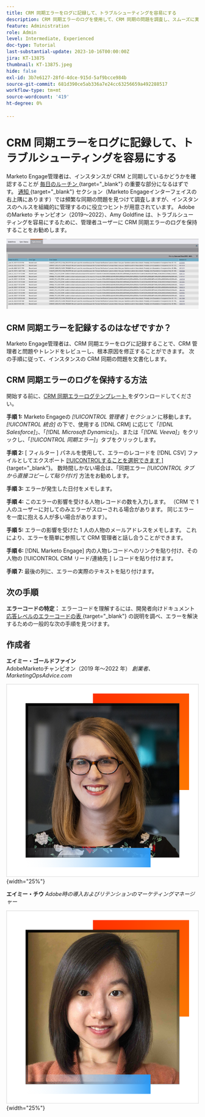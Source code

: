 ```yaml
---
title: CRM 同期エラーをログに記録して、トラブルシューティングを容易にする
description: CRM 同期エラーのログを使用して、CRM 同期の問題を調査し、スムーズに実行する方法を説明します。
feature: Administration
role: Admin
level: Intermediate, Experienced
doc-type: Tutorial
last-substantial-update: 2023-10-16T00:00:00Z
jira: KT-13875
thumbnail: KT-13875.jpeg
hide: false
exl-id: 3b7e6127-28fd-4dce-915d-5af9bcce984b
source-git-commit: 681d390ce5ab336a7e24cc63256659a492288517
workflow-type: tm+mt
source-wordcount: '419'
ht-degree: 0%

---
```


# CRM 同期エラーをログに記録して、トラブルシューティングを容易にする

Marketo Engage管理者は、インスタンスが CRM と同期しているかどうかを確認することが [ 毎日のルーチン ](https://nation.marketo.com/t5/champion-program-blogs/my-marketo-morning-routine-tips-for-driving-marketing-operation/ba-p/247508){target="_blank"} の重要な部分になるはずです。 [ 通知 ](https://experienceleague.adobe.com/docs/marketo/using/product-docs/core-marketo-concepts/miscellaneous/notification-types.html){target="_blank"} セクション（Marketo Engageインターフェイスの右上隅にあります）では頻繁な同期の問題を見つけて調査しますが、インスタンスのヘルスを組織的に管理するのに役立つヒントが用意されています。 AdobeのMarketo チャンピオン（2019～2022）、Amy Goldfine は、トラブルシューティングを容易にするために、管理者ユーザーに CRM 同期エラーのログを保持することをお勧めします。

![ 「同期エラー」タブのスクリーンショット ](/help/tutorial-inherited-instance/_assets/Marketo_Engage_Admin_Salesforce_Sync_Errors_Tab.png)

## CRM 同期エラーを記録するのはなぜですか？

Marketo Engage管理者は、CRM 同期エラーをログに記録することで、CRM 管理者と問題やトレンドをレビューし、根本原因を修正することができます。 次の手順に従って、インスタンスの CRM 同期の問題を文書化します。

## CRM 同期エラーのログを保持する方法

開始する前に、[CRM 同期エラーログテンプレート ](/help/tutorial-inherited-instance/_assets/downloads/Adobe-Marketo-Engage_CRM-Sync-Error-Log-Template.xlsx) をダウンロードしてください。

**手順 1:** Marketo Engageの *[!UICONTROL 管理者 &#x200B;] セクション* に移動します。 *[!UICONTROL 統合]* の下で、使用する [!DNL CRM] に応じて「*[!DNL Salesforce]*」、「*[!DNL Microsoft Dynamics]*」、または「*[!DNL Veeva]*」をクリックし、「*[!UICONTROL 同期エラー]*」タブをクリックします。

**手順 2:** [ フィルター ] パネルを使用して、エラーのレコードを  [!DNL CSV]  ファイルとしてエクスポート [[!UICONTROL &#x200B; することを選択できます &#x200B;]](https://experienceleague.adobe.com/docs/marketo/using/product-docs/crm-sync/salesforce-sync/salesforce-sync-errors.html#filter-sync-errors){target="_blank"}。 数時間しかない場合は、「同期エラー *[!UICONTROL タブから直接コピーして貼り付け]* 方法をお勧めします。

**手順 3:** エラーが発生した日付をメモします。

**手順 4:** このエラーの影響を受ける人物レコードの数を入力します。 （CRM で 1 人のユーザーに対してのみエラーがスローされる場合があります。 同じエラーを一度に抱える人が多い場合があります）。

**手順 5:** エラーの影響を受けた 1 人の人物のメールアドレスをメモします。 これにより、エラーを簡単に参照して CRM 管理者と話し合うことができます。

**手順 6:** [!DNL Marketo Engage] 内の人物レコードへのリンクを貼り付け、その人物の [!UICONTROL CRM リード/連絡先 &#x200B;] レコードを貼り付けます。

**手順 7:** 最後の列に、エラーの実際のテキストを貼り付けます。

## 次の手順

**エラーコードの特定：** エラーコードを理解するには、開発者向けドキュメント [ 応答レベルのエラーコードの表 ](https://developers.marketo.com/rest-api/error-codes/#response_level_error_codes){target="_blank"} の説明を調べ、エラーを解決するための一般的な次の手順を見つけます。

## 作成者

**エイミー・ゴールドファイン**\
AdobeMarketoチャンピオン（2019 年～2022 年）
*創業者、MarketingOpsAdvice.com*

![ エイミー・ゴールドファイン ](/help/tutorial-inherited-instance/_assets/authors/Customer_Author_Amy_Goldfine.png){width="25%"}

**エイミー・チウ**
*Adobe時の導入およびリテンションのマーケティングマネージャー*

![ エイミー・チウ ](/help/tutorial-inherited-instance/_assets/authors/Adobe_Author_Amy_Chiu.png){width="25%"}
